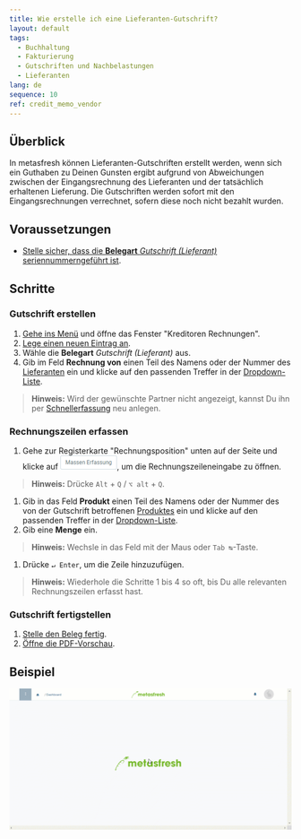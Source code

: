 ```yaml
---
title: Wie erstelle ich eine Lieferanten-Gutschrift?
layout: default
tags:
  - Buchhaltung
  - Fakturierung
  - Gutschriften und Nachbelastungen
  - Lieferanten
lang: de
sequence: 10
ref: credit_memo_vendor
---
```


## Überblick
In metasfresh können Lieferanten-Gutschriften erstellt werden, wenn sich ein Guthaben zu Deinen Gunsten ergibt aufgrund von Abweichungen zwischen der Eingangsrechnung des Lieferanten und der tatsächlich erhaltenen Lieferung. Die Gutschriften werden sofort mit den Eingangsrechnungen verrechnet, sofern diese noch nicht bezahlt wurden.

## Voraussetzungen
- [Stelle sicher, dass die **Belegart** *Gutschrift (Lieferant)* seriennummerngeführt ist](Belegart_Belegnummer_zuweisen).

## Schritte

### Gutschrift erstellen
1. [Gehe ins Menü](Menu) und öffne das Fenster "Kreditoren Rechnungen".
1. [Lege einen neuen Eintrag an](Neuer_Datensatz_Fenster_Webui).
1. Wähle die **Belegart** *Gutschrift (Lieferant)* aus.
1. Gib im Feld **Rechnung von** einen Teil des Namens oder der Nummer des [Lieferanten](Neuer_Geschaeftspartner_Lieferant) ein und klicke auf den passenden Treffer in der [Dropdown-Liste](Keyboard_Shortcuts_Liste).
 >**Hinweis:** Wird der gewünschte Partner nicht angezeigt, kannst Du ihn per [Schnellerfassung](Neuer_Geschaeftspartner_Schnellerfassung) neu anlegen.

### Rechnungszeilen erfassen
1. Gehe zur Registerkarte "Rechnungsposition" unten auf der Seite und klicke auf !["Massen Erfassung"](assets/Massen_Erfassung_Button.png), um die Rechnungszeileneingabe zu öffnen.
 >**Hinweis:** Drücke `Alt` + `Q` / `⌥ alt` + `Q`.

1. Gib in das Feld **Produkt** einen Teil des Namens oder der Nummer des von der Gutschrift betroffenen [Produktes](NeuesProdukt) ein und klicke auf den passenden Treffer in der [Dropdown-Liste](Keyboard_Shortcuts_Liste).
1. Gib eine **Menge** ein.
 >**Hinweis:** Wechsle in das Feld mit der Maus oder `Tab ↹`-Taste.

1. Drücke `↵ Enter`, um die Zeile hinzuzufügen.
 >**Hinweis:** Wiederhole die Schritte 1 bis 4 so oft, bis Du alle relevanten Rechnungszeilen erfasst hast.

### Gutschrift fertigstellen
1. [Stelle den Beleg fertig](BelegverarbeitungFertigstellen).
1. [Öffne die PDF-Vorschau](PDFVorschau).

## Beispiel
![](assets/Gutschrift_Lieferant.gif)
